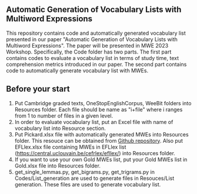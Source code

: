 ## Automatic Generation of Vocabulary Lists with Multiword Expressions
This repository contains code and automatically generated vocabulary list presented in our paper "Automatic Generation of Vocabulary Lists with Multiword Expressions". The paper will be presented in MWE 2023 Workshop. 
Specifically, the Code folder has two parts. The first part contains codes to evaluate a vocabulary list in terms of study time, text comprehension metrics introduced in our paper. The second part contains code to automatically generate vocabulary list with MWEs. 
## Before your start
1. Put Cambridge graded texts, OneStopEnglishCorpus, WeeBit folders into Resources folder. Each file should be name as "i+file" where i ranges from 1 to number of files in a given level.
2. In order to evaluate vocabulary list, put an Excel file with name of vocabulary list into Resource section.
3. Put Pickard.xlsx file with automatically generated MWEs into Resources folder. This resouce can be obtained from [Github repository](https://github.com/Oddtwang/MWEs). Also put EFLlex.xlsx file containing MWEs in EFLlex list (https://central.uclouvain.be/cefrlex/efllex/) into Resources folder. 
4. If you want to use your own Gold MWEs list, put your Gold MWEs list in Gold.xlsx file into Resources folder.
5. get_single_lemmas.py, get_bigrams.py, get_trigrams.py in Codes/List_generation are used to generate files in Resouces/List generation. These files are used to generate vocabulary list.
